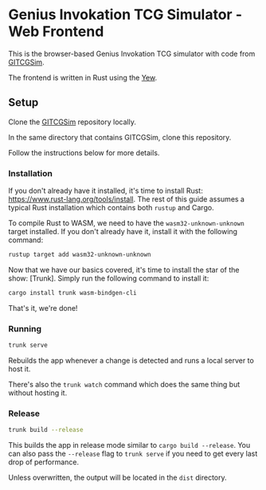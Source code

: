 # Genius Invokation TCG Simulator - Web Frontend

This is the browser-based Genius Invokation TCG simulator with code from [GITCGSim](https://github.com/gitcg-sim/GITCGSim).

The frontend is written in Rust using the [Yew](https://yew.rs).

## Setup

Clone the [GITCGSim](https://github.com/gitcg-sim/GITCGSim) repository locally.

In the same directory that contains GITCGSim, clone this repository.

Follow the instructions below for more details.

### Installation

If you don't already have it installed, it's time to install Rust: <https://www.rust-lang.org/tools/install>.
The rest of this guide assumes a typical Rust installation which contains both `rustup` and Cargo.

To compile Rust to WASM, we need to have the `wasm32-unknown-unknown` target installed.
If you don't already have it, install it with the following command:

```bash
rustup target add wasm32-unknown-unknown
```

Now that we have our basics covered, it's time to install the star of the show: [Trunk].
Simply run the following command to install it:

```bash
cargo install trunk wasm-bindgen-cli
```

That's it, we're done!

### Running

```bash
trunk serve
```

Rebuilds the app whenever a change is detected and runs a local server to host it.

There's also the `trunk watch` command which does the same thing but without hosting it.

### Release

```bash
trunk build --release
```

This builds the app in release mode similar to `cargo build --release`.
You can also pass the `--release` flag to `trunk serve` if you need to get every last drop of performance.

Unless overwritten, the output will be located in the `dist` directory.
